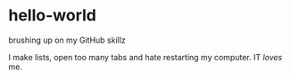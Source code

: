 # hello-world
brushing up on my GitHub skillz

I make lists, open too many tabs and hate restarting my computer. IT *loves* me.
